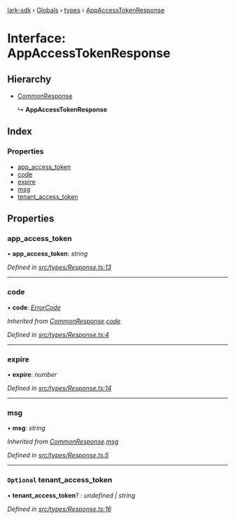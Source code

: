 [lark-sdk](../README.md) › [Globals](../globals.md) › [types](../modules/types.md) › [AppAccessTokenResponse](types.appaccesstokenresponse.md)

# Interface: AppAccessTokenResponse

## Hierarchy

* [CommonResponse](types.commonresponse.md)

  ↳ **AppAccessTokenResponse**

## Index

### Properties

* [app_access_token](types.appaccesstokenresponse.md#app_access_token)
* [code](types.appaccesstokenresponse.md#code)
* [expire](types.appaccesstokenresponse.md#expire)
* [msg](types.appaccesstokenresponse.md#msg)
* [tenant_access_token](types.appaccesstokenresponse.md#optional-tenant_access_token)

## Properties

###  app_access_token

• **app_access_token**: *string*

*Defined in [src/types/Response.ts:13](https://github.com/TbhT/lark-sdk/blob/5ecb791/src/types/Response.ts#L13)*

___

###  code

• **code**: *[ErrorCode](../modules/types.md#errorcode)*

*Inherited from [CommonResponse](types.commonresponse.md).[code](types.commonresponse.md#code)*

*Defined in [src/types/Response.ts:4](https://github.com/TbhT/lark-sdk/blob/5ecb791/src/types/Response.ts#L4)*

___

###  expire

• **expire**: *number*

*Defined in [src/types/Response.ts:14](https://github.com/TbhT/lark-sdk/blob/5ecb791/src/types/Response.ts#L14)*

___

###  msg

• **msg**: *string*

*Inherited from [CommonResponse](types.commonresponse.md).[msg](types.commonresponse.md#msg)*

*Defined in [src/types/Response.ts:5](https://github.com/TbhT/lark-sdk/blob/5ecb791/src/types/Response.ts#L5)*

___

### `Optional` tenant_access_token

• **tenant_access_token**? : *undefined | string*

*Defined in [src/types/Response.ts:16](https://github.com/TbhT/lark-sdk/blob/5ecb791/src/types/Response.ts#L16)*
